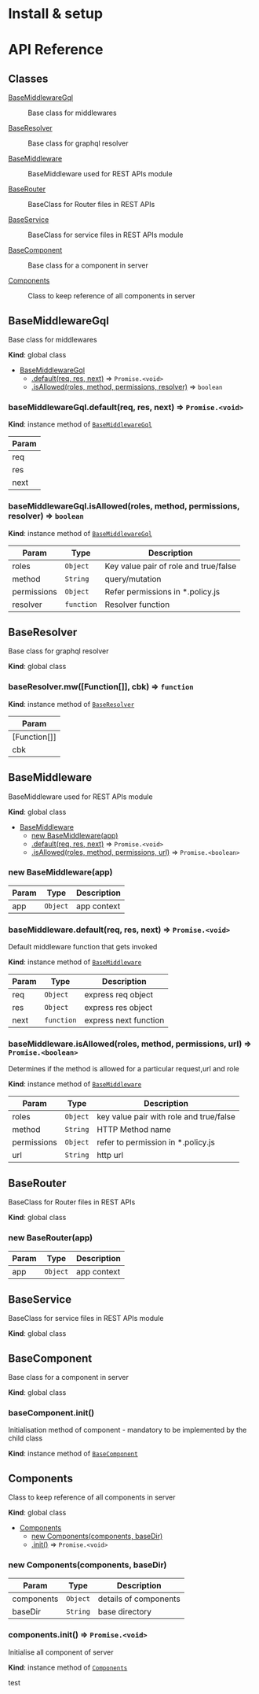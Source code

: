 # Install & setup


# API Reference


## Classes

<dl>
<dt><a href="#BaseMiddlewareGql">BaseMiddlewareGql</a></dt>
<dd><p>Base class for middlewares</p>
</dd>
<dt><a href="#BaseResolver">BaseResolver</a></dt>
<dd><p>Base class for graphql resolver</p>
</dd>
<dt><a href="#BaseMiddleware">BaseMiddleware</a></dt>
<dd><p>BaseMiddleware used for REST APIs module</p>
</dd>
<dt><a href="#BaseRouter">BaseRouter</a></dt>
<dd><p>BaseClass for Router files in REST APIs</p>
</dd>
<dt><a href="#BaseService">BaseService</a></dt>
<dd><p>BaseClass for service files in REST APIs module</p>
</dd>
<dt><a href="#BaseComponent">BaseComponent</a></dt>
<dd><p>Base class for a component in server</p>
</dd>
<dt><a href="#Components">Components</a></dt>
<dd><p>Class to keep reference of all components in server</p>
</dd>
</dl>

<a name="BaseMiddlewareGql"></a>

## BaseMiddlewareGql
Base class for middlewares

**Kind**: global class  

* [BaseMiddlewareGql](#BaseMiddlewareGql)
    * [.default(req, res, next)](#BaseMiddlewareGql+default) ⇒ <code>Promise.&lt;void&gt;</code>
    * [.isAllowed(roles, method, permissions, resolver)](#BaseMiddlewareGql+isAllowed) ⇒ <code>boolean</code>

<a name="BaseMiddlewareGql+default"></a>

### baseMiddlewareGql.default(req, res, next) ⇒ <code>Promise.&lt;void&gt;</code>
**Kind**: instance method of [<code>BaseMiddlewareGql</code>](#BaseMiddlewareGql)  

| Param |
| --- |
| req | 
| res | 
| next | 

<a name="BaseMiddlewareGql+isAllowed"></a>

### baseMiddlewareGql.isAllowed(roles, method, permissions, resolver) ⇒ <code>boolean</code>
**Kind**: instance method of [<code>BaseMiddlewareGql</code>](#BaseMiddlewareGql)  

| Param | Type | Description |
| --- | --- | --- |
| roles | <code>Object</code> | Key value pair of role and true/false |
| method | <code>String</code> | query/mutation |
| permissions | <code>Object</code> | Refer permissions in *.policy.js |
| resolver | <code>function</code> | Resolver function |

<a name="BaseResolver"></a>

## BaseResolver
Base class for graphql resolver

**Kind**: global class  
<a name="BaseResolver+mw"></a>

### baseResolver.mw([Function[]], cbk) ⇒ <code>function</code>
**Kind**: instance method of [<code>BaseResolver</code>](#BaseResolver)  

| Param |
| --- |
| [Function[]] | 
| cbk | 

<a name="BaseMiddleware"></a>

## BaseMiddleware
BaseMiddleware used for REST APIs module

**Kind**: global class  

* [BaseMiddleware](#BaseMiddleware)
    * [new BaseMiddleware(app)](#new_BaseMiddleware_new)
    * [.default(req, res, next)](#BaseMiddleware+default) ⇒ <code>Promise.&lt;void&gt;</code>
    * [.isAllowed(roles, method, permissions, url)](#BaseMiddleware+isAllowed) ⇒ <code>Promise.&lt;boolean&gt;</code>

<a name="new_BaseMiddleware_new"></a>

### new BaseMiddleware(app)

| Param | Type | Description |
| --- | --- | --- |
| app | <code>Object</code> | app context |

<a name="BaseMiddleware+default"></a>

### baseMiddleware.default(req, res, next) ⇒ <code>Promise.&lt;void&gt;</code>
Default middleware function that gets invoked

**Kind**: instance method of [<code>BaseMiddleware</code>](#BaseMiddleware)  

| Param | Type | Description |
| --- | --- | --- |
| req | <code>Object</code> | express req object |
| res | <code>Object</code> | express res object |
| next | <code>function</code> | express next function |

<a name="BaseMiddleware+isAllowed"></a>

### baseMiddleware.isAllowed(roles, method, permissions, url) ⇒ <code>Promise.&lt;boolean&gt;</code>
Determines if the method is allowed for a particular request,url and role

**Kind**: instance method of [<code>BaseMiddleware</code>](#BaseMiddleware)  

| Param | Type | Description |
| --- | --- | --- |
| roles | <code>Object</code> | key value pair with role and true/false |
| method | <code>String</code> | HTTP Method name |
| permissions | <code>Object</code> | refer to permission in *.policy.js |
| url | <code>String</code> | http url |

<a name="BaseRouter"></a>

## BaseRouter
BaseClass for Router files in REST APIs

**Kind**: global class  
<a name="new_BaseRouter_new"></a>

### new BaseRouter(app)

| Param | Type | Description |
| --- | --- | --- |
| app | <code>Object</code> | app context |

<a name="BaseService"></a>

## BaseService
BaseClass for service files in REST APIs module

**Kind**: global class  
<a name="BaseComponent"></a>

## BaseComponent
Base class for a component in server

**Kind**: global class  
<a name="BaseComponent+init"></a>

### baseComponent.init()
Initialisation method of component - mandatory to be implemented by the child class

**Kind**: instance method of [<code>BaseComponent</code>](#BaseComponent)  
<a name="Components"></a>

## Components
Class to keep reference of all components in server

**Kind**: global class  

* [Components](#Components)
    * [new Components(components, baseDir)](#new_Components_new)
    * [.init()](#Components+init) ⇒ <code>Promise.&lt;void&gt;</code>

<a name="new_Components_new"></a>

### new Components(components, baseDir)

| Param | Type | Description |
| --- | --- | --- |
| components | <code>Object</code> | details of components |
| baseDir | <code>String</code> | base directory |

<a name="Components+init"></a>

### components.init() ⇒ <code>Promise.&lt;void&gt;</code>
Initialise all component of server

**Kind**: instance method of [<code>Components</code>](#Components)  




test




